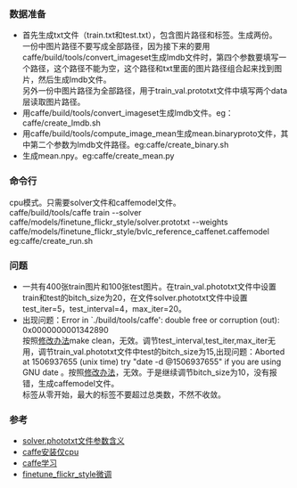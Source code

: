### 数据准备
- 首先生成txt文件（train.txt和test.txt），包含图片路径和标签。生成两份。  
一份中图片路径不要写成全部路径，因为接下来的要用caffe/build/tools/convert_imageset生成lmdb文件时，第四个参数要填写一个路径，这个路径不能为空，这个路径和txt里面的图片路径组合起来找到图片，然后生成lmdb文件。  
另外一份中图片路径为全部路径，用于train_val.prototxt文件中填写两个data层读取图片路径。
- 用caffe/build/tools/convert_imageset生成lmdb文件。eg：caffe/create_lmdb.sh
- 用caffe/build/tools/compute_image_mean生成mean.binaryproto文件，其中第二个参数为lmdb文件路径。eg:caffe/create_binary.sh
- 生成mean.npy。eg:caffe/create_mean.py
### 命令行
cpu模式。只需要solver文件和caffemodel文件。  
caffe/build/tools/caffe train --solver caffe/models/finetune_flickr_style/solver.prototxt --weights caffe/models/finetune_flickr_style/bvlc_reference_caffenet.caffemodel   
eg:caffe/create_run.sh
### 问题  
- 一共有400张train图片和100张test图片。在train_val.phototxt文件中设置train和test的bitch_size为20，在文件solver.phototxt文件中设置test_iter=5，test_interval=4，max_iter=20。  
- 出现问题：Error in `./build/tools/caffe': double free or corruption (out): 0x0000000001342890   
按照[修改办法](http://blog.csdn.net/lien0906/article/details/46816243)make clean，无效。调节test_interval,test_iter,max_iter无用，调节train_val.phototxt文件中test的bitch_size为15,出现问题：Aborted at 1506937655 (unix time) try "date -d @1506937655" if you are using GNU date 。按照[修改办法](http://blog.csdn.net/u014696921/article/details/74989941)，无效。于是继续调节bitch_size为10，没有报错，生成caffemodel文件。  
标签从零开始，最大的标签不要超过总类数，不然不收敛。
### 参考
- [solver.phototxt文件参数含义](http://blog.csdn.net/u010417185/article/details/52182833)
- [caffe安装仅cpu](http://blog.csdn.net/u011762313/article/details/47262549)
- [caffe学习](http://www.cnblogs.com/denny402/tag/caffe/)
- [finetune_flickr_style微调](http://blog.csdn.net/liumaolincycle/article/details/48501423)
